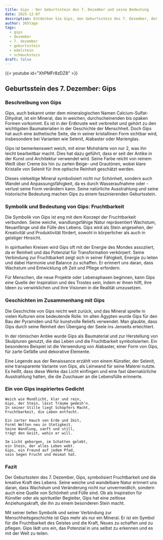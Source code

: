 ```yaml
---
title: Gips - Der Geburtsstein des 7. Dezember und seine Bedeutung
date: 2025-12-07
description: Entdecken Sie Gips, den Geburtsstein des 7. Dezember, der Fruchtbarkeit symbolisiert. Seine Symbolik und Geschichte werden Sie inspirieren.
author: 365tage
tags:
  - gips
  - dezember
  - 7. dezember
  - geburtsstein
  - edelstein
  - schmuckstein
draft: false
---
```


{{< youtube id="XhPMFr8zDZ8" >}}

## Geburtsstein des 7. Dezember: Gips

### Beschreibung von Gips

Gips, auch bekannt unter dem mineralogischen Namen Calcium-Sulfat-Dihydrat, ist ein Mineral, das in weichen, durchscheinenden bis opaken Formen vorkommt. Es ist in der Erdkruste weit verbreitet und gehört zu den wichtigsten Baumaterialien in der Geschichte der Menschheit. Doch Gips hat auch eine ästhetische Seite, die in seiner kristallinen Form sichtbar wird, insbesondere bei Varianten wie Selenit, Alabaster oder Marienglas.

Gips ist bemerkenswert weich, mit einer Mohshärte von nur 2, was ihn leicht bearbeitbar macht. Dies hat dazu geführt, dass er seit der Antike in der Kunst und Architektur verwendet wird. Seine Farbe reicht von reinem Weiß über Creme bis hin zu zarten Beige- und Grautönen, wobei klare Kristalle von Selenit für ihre optische Reinheit geschätzt werden.

Dieses vielseitige Mineral symbolisiert nicht nur Schönheit, sondern auch Wandel und Anpassungsfähigkeit, da es durch Wasseraufnahme oder -verlust seine Form verändern kann. Seine natürliche Ausstrahlung und seine historische Bedeutung machen Gips zu einem faszinierenden Geburtsstein.

### Symbolik und Bedeutung von Gips: Fruchtbarkeit

Die Symbolik von Gips ist eng mit dem Konzept der Fruchtbarkeit verbunden. Seine weiche, wandlungsfähige Natur repräsentiert Wachstum, Neuanfänge und die Fülle des Lebens. Gips wird als Stein angesehen, der Kreativität und Produktivität fördert, sowohl in körperlicher als auch in geistiger Hinsicht.

In spirituellen Kreisen wird Gips oft mit der Energie des Mondes assoziiert, da er Reinheit und das Potenzial für Transformation verkörpert. Seine Verbindung zur Fruchtbarkeit zeigt sich in seiner Fähigkeit, Energie zu leiten und dabei Harmonie und Balance zu schaffen. Er erinnert uns daran, dass Wachstum und Entwicklung oft Zeit und Pflege erfordern.

Für Menschen, die neue Projekte oder Lebensphasen beginnen, kann Gips eine Quelle der Inspiration und des Trostes sein, indem er ihnen hilft, ihre Ideen zu verwirklichen und ihre Visionen in die Realität umzusetzen.

### Geschichten im Zusammenhang mit Gips

Die Geschichte von Gips reicht weit zurück, und das Mineral spielte in vielen Kulturen eine bedeutende Rolle. Im alten Ägypten wurde Gips für den Bau der Pyramiden und für kunstvolle Reliefs verwendet. Man glaubte, dass Gips durch seine Reinheit den Übergang der Seele ins Jenseits erleichtert.

In der römischen Antike wurde Gips als Baumaterial und zur Herstellung von Skulpturen genutzt, die das Leben und die Fruchtbarkeit symbolisierten. Ein besonderes Beispiel ist die Verwendung von Alabaster, einer Form von Gips, für zarte Gefäße und dekorative Elemente.

Eine Legende aus der Renaissance erzählt von einem Künstler, der Selenit, eine transparente Variante von Gips, als Leinwand für seine Malerei nutzte. Es heißt, dass diese Werke das Licht einfingen und eine fast übernatürliche Ausstrahlung hatten, die die Zuschauer an die Lebensfülle erinnerte.

### Ein von Gips inspiriertes Gedicht

```
Weich wie Mondlicht, klar und rein,  
Gips, der Stein, lässt Träume gedeih'n.  
In seiner Stille liegt Schöpfers Macht,  
Fruchtbarkeit, die Leben entfacht.  

Ein zarter Hauch von Erde und Zeit,  
Formt Welten neu in Stetigkeit.  
Seine Wandlung, sanft und still,  
trägt den Geist, wohin er will.  

Im Licht geborgen, im Schatten gelebt,  
ein Stein, der alles Leben webt.  
Gips, ein Freund auf jedem Pfad,  
sein Segen Frucht und Heimat hat.  
```

### Fazit

Der Geburtsstein des 7. Dezember, Gips, symbolisiert Fruchtbarkeit und die kreative Kraft des Lebens. Seine weiche und wandelbare Natur erinnert uns daran, dass Wachstum und Veränderung nicht nur unvermeidlich, sondern auch eine Quelle von Schönheit und Fülle sind. Ob als Inspiration für Künstler oder als spiritueller Begleiter, Gips hat eine zeitlose Anziehungskraft, die ihn zu einem besonderen Stein macht.

Mit seiner tiefen Symbolik und seiner Verbindung zur Menschheitsgeschichte ist Gips mehr als nur ein Mineral. Er ist ein Symbol für die Fruchtbarkeit des Geistes und die Kraft, Neues zu schaffen und zu pflegen. Gips lädt uns ein, das Potenzial in uns selbst zu erkennen und es mit der Welt zu teilen.